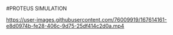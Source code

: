 #PROTEUS SIMULATION

https://user-images.githubusercontent.com/76009919/167614161-e8d0974b-fe28-406c-9d75-25df414c2d0a.mp4

